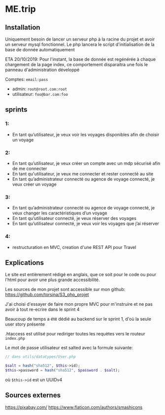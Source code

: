 # ME.trip

## Installation

Uniquement besoin de lancer un serveur php à la racine du projet et avoir un serveur mysql fonctionnel. Le php lancera le script d'initialisation de la base de donnée automatiquement

ETA 20/10/2019: Pour l'instant, la base de donnée est regénérée à chaque chargement de la page index, ce comportement disparaitra une fois le panneau d'administration développé

Comptes:
`email:pass`
+ admin: `root@root.com:root`
+ utilisateur: `foo@bar.com:foo`
## sprints
### 1:
+ En tant qu’utilisateur, je veux voir les voyages disponibles afin de choisir un voyage

### 2:
+ En tant qu’utilisateur, je veux créer un compte avec un mdp sécurisé afin de me connecter
+ En tant qu'utilisateur, je veux me connecter et rester connecté au site
+ En tant qu’administrateur connecté ou agence de voyage connecté, je veux créer un voyage

### 3:
+ En tant qu’administrateur connecté ou agence de voyage connecté, je veux changer les caractéristiques d’un voyage
+ En tant qu’utilisateur connecté, je veux réserver des voyages
+ En tant qu’utilisateur connecté, je veux voir les voyages que j’ai réserver

### 4:
+ restructuration en MVC, creation d'une REST API pour Travel
## Explications

Le site est entièrement rédigé en anglais, que ce soit pour le code ou pour l'html pour avoir une plus grande accessibilité.

Les sources de mon projet sont accessible sur mon github: https://github.com/torsina/S3_php_projet

J'ai choisi d'essayer de faire mon propre MVC pour m'instruire et ne pas avoir à tout re-ecrire dans le sprint 4

Beaucoup de temps a été dédié au backend sur le sprint 1, d'où la seule user story présente

.htaccess est utilisé pour rediriger toutes les requètes vers le routeur `index.php`

Le mot de passe utilisateur est salted avec la formule suivante: 
```php
// dans utils/datatypes/User.php

$salt = hash("sha512", $this->id);
$this->password = hash("sha512", $password . $salt);
```
où `$this->id` est un UUIDv4
## Sources externes

https://pixabay.com/
https://www.flaticon.com/authors/smashicons